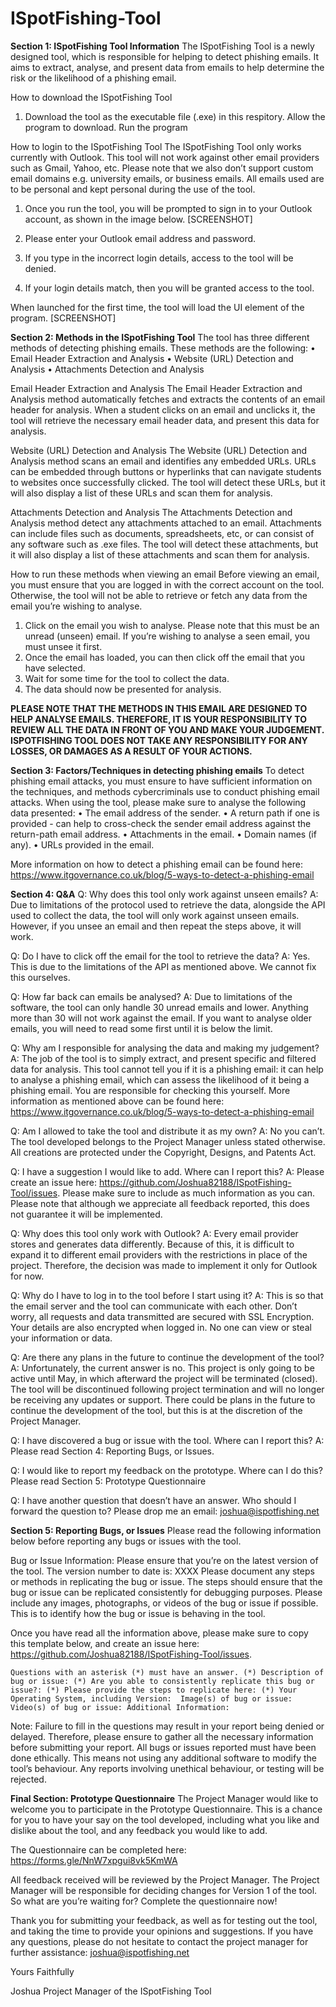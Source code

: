# ISpotFishing-Tool

**Section 1: ISpotFishing Tool Information**
The ISpotFishing Tool is a newly designed tool, which is responsible for helping to detect phishing emails. It aims to extract, analyse, and present data from emails to help determine the risk or the likelihood of a phishing email. 

How to download the ISpotFishing Tool
1. Download the tool as the executable file (.exe) in this respitory. 
Allow the program to download.
Run the program

How to login to the ISpotFishing Tool
The ISpotFishing Tool only works currently with Outlook. This tool will not work against other email providers such as Gmail, Yahoo, etc. Please note that we also don’t support custom email domains e.g. university emails, or business emails. All emails used are to be personal and kept personal during the use of the tool.

1. Once you run the tool, you will be prompted to sign in to your Outlook account, as shown in the image below.
[SCREENSHOT]

2. Please enter your Outlook email address and password.
3. If you type in the incorrect login details, access to the tool will be denied.
4. If your login details match, then you will be granted access to the tool.

When launched for the first time, the tool will load the UI element of the program. 
[SCREENSHOT]


**Section 2: Methods in the ISpotFishing Tool**
The tool has three different methods of detecting phishing emails. These methods are the following:
• Email Header Extraction and Analysis
• Website (URL) Detection and Analysis
• Attachments Detection and Analysis

Email Header Extraction and Analysis
The Email Header Extraction and Analysis method automatically fetches and extracts the contents of an email header for analysis. When a student clicks on an email and unclicks it, the tool will retrieve the necessary email header data, and present this data for analysis. 

Website (URL) Detection and Analysis
The Website (URL) Detection and Analysis method scans an email and identifies any embedded URLs. URLs can be embedded through buttons or hyperlinks that can navigate students to websites once successfully clicked. The tool will detect these URLs, but it will also display a list of these URLs and scan them for analysis.

Attachments Detection and Analysis
The Attachments Detection and Analysis method detect any attachments attached to an email. Attachments can include files such as documents, spreadsheets, etc, or can consist of any software such as .exe files. The tool will detect these attachments, but it will also display a list of these attachments and scan them for analysis.

How to run these methods when viewing an email
Before viewing an email, you must ensure that you are logged in with the correct account on the tool. Otherwise, the tool will not be able to retrieve or fetch any data from the email you’re wishing to analyse. 

1. Click on the email you wish to analyse. Please note that this must be an unread (unseen) email. If you’re wishing to analyse a seen email, you must unsee it first.
2. Once the email has loaded, you can then click off the email that you have selected.
3. Wait for some time for the tool to collect the data.
4. The data should now be presented for analysis.

**PLEASE NOTE THAT THE METHODS IN THIS EMAIL ARE DESIGNED TO HELP ANALYSE EMAILS. THEREFORE, IT IS YOUR RESPONSIBILITY TO REVIEW ALL THE DATA IN FRONT OF YOU AND MAKE YOUR JUDGEMENT. ISPOTFISHING TOOL DOES NOT TAKE ANY RESPONSIBILITY FOR ANY LOSSES, OR DAMAGES AS A RESULT OF YOUR ACTIONS.**


**Section 3: Factors/Techniques in detecting phishing emails**
To detect phishing email attacks, you must ensure to have sufficient information on the techniques, and methods cybercriminals use to conduct phishing email attacks. When using the tool, please make sure to analyse the following data presented:
• The email address of the sender.
• A return path if one is provided - can help to cross-check the sender email address against the return-path email address.
• Attachments in the email.
• Domain names (if any).
• URLs provided in the email.

More information on how to detect a phishing email can be found here: https://www.itgovernance.co.uk/blog/5-ways-to-detect-a-phishing-email


**Section 4: Q&A**
Q: Why does this tool only work against unseen emails?
A: Due to limitations of the protocol used to retrieve the data, alongside the API used to collect the data, the tool will only work against unseen emails. However, if you unsee an email and then repeat the steps above, it will work.

Q: Do I have to click off the email for the tool to retrieve the data?
A: Yes. This is due to the limitations of the API as mentioned above. We cannot fix this ourselves.

Q: How far back can emails be analysed?
A: Due to limitations of the software, the tool can only handle 30 unread emails and lower. Anything more than 30 will not work against the email. If you want to analyse older emails, you will need to read some first until it is below the limit.

Q: Why am I responsible for analysing the data and making my judgement?
A: The job of the tool is to simply extract, and present specific and filtered data for analysis. This tool cannot tell you if it is a phishing email: it can help to analyse a phishing email, which can assess the likelihood of it being a phishing email. You are responsible for checking this yourself.  More information as mentioned above can be found here: https://www.itgovernance.co.uk/blog/5-ways-to-detect-a-phishing-email

Q: Am I allowed to take the tool and distribute it as my own? 
A: No you can’t. The tool developed belongs to the Project Manager unless stated otherwise. All creations are protected under the Copyright, Designs, and Patents Act.

Q: I have a suggestion I would like to add. Where can I report this?
A: Please create an issue here: https://github.com/Joshua82188/ISpotFishing-Tool/issues. Please make sure to include as much information as you can. Please note that although we appreciate all feedback reported, this does not guarantee it will be implemented.

Q: Why does this tool only work with Outlook?
A: Every email provider stores and generates data differently. Because of this, it is difficult to expand it to different email providers with the restrictions in place of the project. Therefore, the decision was made to implement it only for Outlook for now.

Q: Why do I have to log in to the tool before I start using it?
A: This is so that the email server and the tool can communicate with each other. Don’t worry, all requests and data transmitted are secured with SSL Encryption. Your details are also encrypted when logged in. No one can view or steal your information or data.

Q: Are there any plans in the future to continue the development of the tool?
A: Unfortunately, the current answer is no. This project is only going to be active until May, in which afterward the project will be terminated (closed). The tool will be discontinued following project termination and will no longer be receiving any updates or support. There could be plans in the future to continue the development of the tool, but this is at the discretion of the Project Manager.

Q: I have discovered a bug or issue with the tool. Where can I report this?
A: Please read Section 4: Reporting Bugs, or Issues.

Q: I would like to report my feedback on the prototype. Where can I do this?
Please read Section 5: Prototype Questionnaire

Q: I have another question that doesn’t have an answer. Who should I forward the question to?
Please drop me an email: joshua@ispotfishing.net


**Section 5: Reporting Bugs, or Issues**
Please read the following information below before reporting any bugs or issues with the tool.

Bug or Issue Information:
Please ensure that you’re on the latest version of the tool. The version number to date is: XXXX
Please document any steps or methods in replicating the bug or issue. The steps should ensure that the bug or issue can be replicated consistently for debugging purposes.
Please include any images, photographs, or videos of the bug or issue if possible. This is to identify how the bug or issue is behaving in the tool.

Once you have read all the information above, please make sure to copy this template below, and create an issue here: https://github.com/Joshua82188/ISpotFishing-Tool/issues.

`Questions with an asterisk (*) must have an answer.
(*) Description of bug or issue:
(*) Are you able to consistently replicate this bug or issue?:
(*) Please provide the steps to replicate here:
(*) Your Operating System, including Version: 
Image(s) of bug or issue:
Video(s) of bug or issue:
Additional Information:`

Note:
Failure to fill in the questions may result in your report being denied or delayed. Therefore, please ensure to gather all the necessary information before submitting your report. 
All bugs or issues reported must have been done ethically. This means not using any additional software to modify the tool’s behaviour. Any reports involving unethical behaviour, or testing will be rejected.


**Final Section: Prototype Questionnaire**
The Project Manager would like to welcome you to participate in the Prototype Questionnaire. This is a chance for you to have your say on the tool developed, including what you like and dislike about the tool, and any feedback you would like to add. 

The Questionnaire can be completed here: https://forms.gle/NnW7xpgui8vk5KmWA 

All feedback received will be reviewed by the Project Manager. The Project Manager will be responsible for deciding changes for Version 1 of the tool. So what are you’re waiting for? Complete the questionnaire now!

Thank you for submitting your feedback, as well as for testing out the tool, and taking the time to provide your opinions and suggestions. If you have any questions, please do not hesitate to contact the project manager for further assistance: joshua@ispotfishing.net

Yours Faithfully

Joshua
Project Manager of the ISpotFishing Tool
